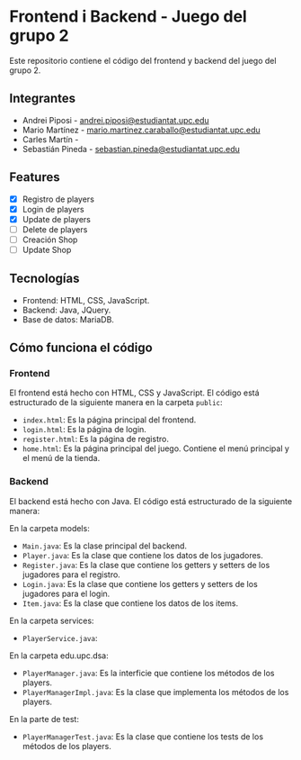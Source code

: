# Frontend i Backend - Juego del grupo 2

Este repositorio contiene el código del frontend y backend del juego del grupo 2.

## Integrantes

- Andrei Piposi - andrei.piposi@estudiantat.upc.edu
- Mario Martínez - mario.martinez.caraballo@estudiantat.upc.edu
- Carles Martín - 
- Sebastián Pineda - sebastian.pineda@estudiantat.upc.edu

## Features

- [X] Registro de players
- [X] Login de players
- [X] Update de players
- [ ] Delete de players
- [ ] Creación Shop
- [ ] Update Shop

## Tecnologías

- Frontend: HTML, CSS, JavaScript.
- Backend: Java, JQuery.
- Base de datos: MariaDB.

## Cómo funciona el código

### Frontend

El frontend está hecho con HTML, CSS y JavaScript. El código está estructurado de la siguiente manera en la carpeta `public`:

- `index.html`: Es la página principal del frontend.
- `login.html`: Es la página de login.
- `register.html`: Es la página de registro.
- `home.html`: Es la página principal del juego. Contiene el menú principal y el menú de la tienda.

### Backend

El backend está hecho con Java. El código está estructurado de la siguiente manera:

En la carpeta models:
- `Main.java`: Es la clase principal del backend.
- `Player.java`: Es la clase que contiene los datos de los jugadores.
- `Register.java`: Es la clase que contiene los getters y setters de los jugadores para el registro.
- `Login.java`: Es la clase que contiene los getters y setters de los jugadores para el login.
- `Item.java`: Es la clase que contiene los datos de los items.

En la carpeta services:

- `PlayerService.java`:

En la carpeta edu.upc.dsa:

- `PlayerManager.java`: Es la interficie que contiene los métodos de los players.
- `PlayerManagerImpl.java`: Es la clase que implementa los métodos de los players.

En la parte de test:

- `PlayerManagerTest.java`: Es la clase que contiene los tests de los métodos de los players.







